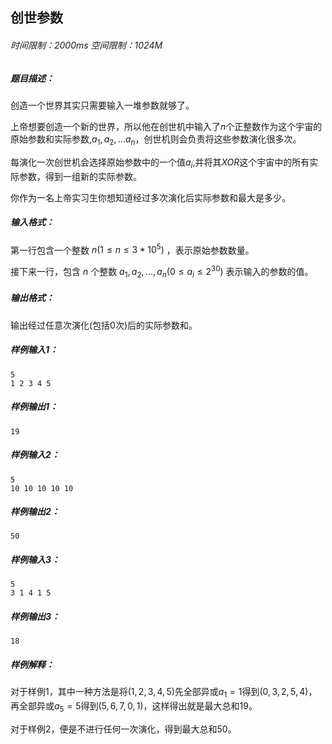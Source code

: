 ## 创世参数

###### 时间限制：2000ms 空间限制：1024M

##### 题目描述：

创造一个世界其实只需要输入一堆参数就够了。

上帝想要创造一个新的世界，所以他在创世机中输入了$n$个正整数作为这个宇宙的原始参数和实际参数,$a_{1}, a_{2}, ...  a_{n}$，创世机则会负责将这些参数演化很多次。

每演化一次创世机会选择原始参数中的一个值$a_{i}$,并将其$XOR$这个宇宙中的所有实际参数，得到一组新的实际参数。

你作为一名上帝实习生你想知道经过多次演化后实际参数和最大是多少。

##### 输入格式：

第一行包含一个整数 $n (1 \leq n \leq 3*10^5)$ ，表示原始参数数量。

接下来一行，包含 $n$ 个整数 $a_{1}, a_{2}, ... , a_{n} (0 \leq a_{i} \leq 2^{30})$ 表示输入的参数的值。

##### 输出格式：
输出经过任意次演化(包括$0$次)后的实际参数和。
##### 样例输入1：

```
5
1 2 3 4 5
```

##### 样例输出1：

```
19
```

##### 样例输入2：

```
5
10 10 10 10 10
```

##### 样例输出2：

```
50
```


##### 样例输入3：

```
5
3 1 4 1 5
```

##### 样例输出3：

```
18
```
##### 样例解释：
对于样例$1$，其中一种方法是将$(1,2,3,4,5)$先全部异或$a_{1}=1$得到$(0,3,2,5,4)$，再全部异或$a_{5}=5$得到$(5,6,7,0,1)$，这样得出就是最大总和$19$。

对于样例$2$，便是不进行任何一次演化，得到最大总和$50$。


